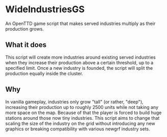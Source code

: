 # WideIndustriesGS
An OpenTTD game script that makes served industries multiply as their production grows.

## What it does
This script will create more industries around existing served industries when they increase their production above a certain threshold, up to a specified limit. Once a new industry is founded, the script will split the production equally inside the cluster.

## Why
In vanilla gameplay, industries only grow "tall" (or rather, "deep"), increasing their production up to roughly 2500 units while not taking any more space on the map. Because of that the player is forced to build huge stations around those now tiny industries. This script aims to change that scaling the size of the industry on the grid without introducing any new graphics or breaking compatibility with various newgrf industry sets.